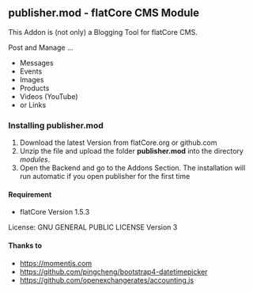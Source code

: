 ## publisher.mod - flatCore CMS Module

This Addon is (not only) a Blogging Tool for flatCore CMS.

Post and Manage ...

* Messages
* Events
* Images
* Products
* Videos (YouTube)
* or Links

### Installing publisher.mod

1. Download the latest Version from flatCore.org or github.com
2. Unzip the file and upload the folder __publisher.mod__ into the directory *modules*.
3. Open the Backend and go to the Addons Section. The installation will run automatic if you open publisher for the first time

#### Requirement

* flatCore Version 1.5.3


License: GNU GENERAL PUBLIC LICENSE Version 3


#### Thanks to

* https://momentjs.com
* https://github.com/pingcheng/bootstrap4-datetimepicker
* https://github.com/openexchangerates/accounting.js
